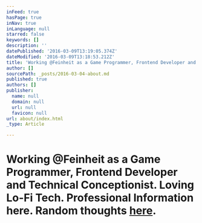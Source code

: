 ```yaml
---
inFeed: true
hasPage: true
inNav: true
inLanguage: null
starred: false
keywords: []
description: ''
datePublished: '2016-03-09T13:19:05.374Z'
dateModified: '2016-03-09T13:18:53.212Z'
title: 'Working @Feinheit as a Game Programmer, Frontend Developer and Technical Conceptionist. Loving Lo-Fi Tech. Professional Information here. Random thoughts here.'
author: []
sourcePath: _posts/2016-03-04-about.md
published: true
authors: []
publisher:
  name: null
  domain: null
  url: null
  favicon: null
url: about/index.html
_type: Article

---
```

# Working @Feinheit as a Game Programmer, Frontend Developer and Technical Conceptionist. Loving Lo-Fi Tech. Professional Information here. Random thoughts [here][0].

[0]: http://twitter.com/allevierminuten